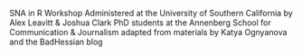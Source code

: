 SNA in R Workshop
Administered at the University of Southern California
by Alex Leavitt & Joshua Clark
PhD students at the Annenberg School for Communication & Journalism
adapted from materials by Katya Ognyanova and the BadHessian blog
